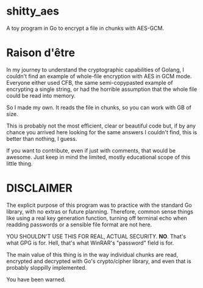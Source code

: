 # shitty_aes
A toy program in Go to encrypt a file in chunks with AES-GCM.

# Raison d'être

In my journey to understand the cryptographic capabilities of Golang, I couldn't find an example of whole-file encryption with AES in GCM mode. Everyone either used CFB, the same semi-copypasted example of encrypting a single string, or had the horrible assumption that the whole file could be read into memory.

So I made my own. It reads the file in chunks, so you can work with GB of size.

This is probably not the most efficient, clear or beautiful code but, if by any chance you arrived here looking for the same answers I couldn't find, this is better than nothing, I guess.

If you want to contribute, even if just with comments, that would be awesome. Just keep in mind the limited, mostly educational scope of this little thing.

# DISCLAIMER
The explicit purpose of this program was to practice with the standard Go library, with no extras or future planning. Therefore, common sense things like using a real key generation function, turning off terminal echo when readding passwords or a sensible file format are not here.

YOU SHOULDN'T USE THIS FOR REAL, ACTUAL SECURITY. **NO**. That's what GPG is for. Hell, that's what WinRAR's "password" field is for.

The main value of this thing is in the way individual chunks are read, encrypted and decrypted with Go's crypto/cipher library, and even that is probably sloppilly implemented.

You have been warned.
